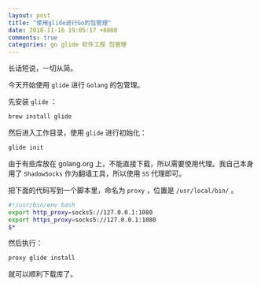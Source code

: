 ```yaml
---
layout: post
title: "使用glide进行Go的包管理"
date: 2018-11-16 19:05:17 +0800
comments: true
categories: go glide 软件工程 包管理
---
```

长话短说，一切从简。

今天开始使用 `glide` 进行 `Golang` 的包管理。

<!-- more -->

先安装 `glide` ：

```bash
brew install glide
```

然后进入工作目录，使用 `glide` 进行初始化：

```bash
glide init
```

由于有些库放在 golang.org 上，不能直接下载，所以需要使用代理。我自己本身用了 `ShadowSocks` 作为翻墙工具，所以使用 `SS` 代理即可。

把下面的代码写到一个脚本里，命名为 `proxy` ，位置是 `/usr/local/bin/` 。

``` bash
#!/usr/bin/env bash
export http_proxy=socks5://127.0.0.1:1080
export https_proxy=socks5://127.0.0.1:1080
$*
```

然后执行：

``` bash
proxy glide install
```

就可以顺利下载库了。
